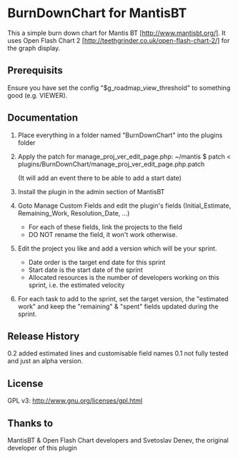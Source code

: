# BurnDownChart for MantisBT

This a simple burn down chart for Mantis BT [http://www.mantisbt.org/].
It uses Open Flash Chart 2 [http://teethgrinder.co.uk/open-flash-chart-2/] for the graph display.

## Prerequisits
Ensure you have set the config "$g_roadmap_view_threshold" to something good (e.g. VIEWER).

## Documentation
1. Place everything in a folder named "BurnDownChart" into the plugins folder

2. Apply the patch for manage_proj_ver_edit_page.php:
   ~/mantis $ patch < plugins/BurnDownChart/manage_proj_ver_edit_page.php.patch

   (It will add an event there to be able to add a start date)

3. Install the plugin in the admin section of MantisBT

4. Goto Manage Custom Fields and edit the plugin's fields (Initial_Estimate, Remaining_Work, Resolution_Date, ...)
   - For each of these fields, link the projects to the field
   - DO NOT rename the field, it won't work otherwise.

5. Edit the project you like and add a version which will be your sprint.
   - Date order is the target end date for this sprint 
   - Start date is the start date of the sprint
   - Allocated resources is the number of developers working on this sprint, i.e. the estimated velocity

6. For each task to add to the sprint, set the target version, the "estimated work" and keep the "remaining" & "spent" fields updated during the sprint.

## Release History
0.2 added estimated lines and customisable field names
0.1 not fully tested and just an alpha version.

## License
GPL v3: http://www.gnu.org/licenses/gpl.html

## Thanks to
MantisBT & Open Flash Chart developers 
 and Svetoslav Denev, the original developer of this plugin